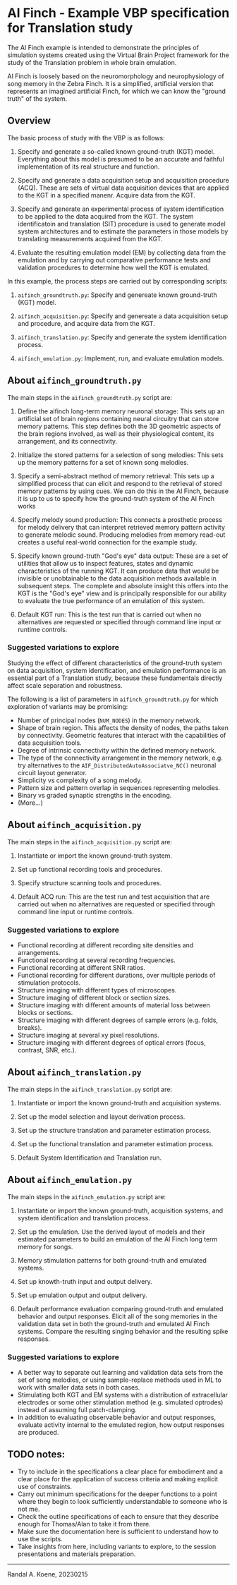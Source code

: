 # AI Finch - Example VBP specification for Translation study

The AI Finch example is intended to demonstrate the principles of simulation systems
created using the Virtual Brain Project framework for the study of the Translation
problem in whole brain emulation.

AI Finch is loosely based on the neuromorphology and neurophysiology of song memory
in the Zebra Finch. It is a simplified, artificial version that represents an
imagined artificial Finch, for which we can know the "ground truth" of the system.

## Overview

The basic process of study with the VBP is as follows:

1. Specify and generate a so-called known ground-truth (KGT) model. Everything
   about this model is presumed to be an accurate and faithful implementation of
   its real structure and function.

2. Specify and generate a data acquisition setup and acquisition procedure (ACQ).
   These are sets of virtual data acquisition devices that are applied to the
   KGT in a specified manenr. Acquire data from the KGT.

3. Specify and generate an experimental process of system identification to be
   applied to the data acquired from the KGT. The system identificatoin and
   translation (SIT) procedure is used to generate model system architectures
   and to estimate the parameters in those models by translating measurements
   acquired from the KGT.

4. Evaluate the resulting emulation model (EM) by collecting data from the emulation
   and by carrying out comparative performance tests and validation procedures to
   determine how well the KGT is emulated.

In this example, the process steps are carried out by corresponding scripts:

1. `aifinch_groundtruth.py`: Specify and genereate known ground-truth (KGT) model.

2. `aifinch_acquisition.py`: Specify and genereate a data acquisition setup and
   procedure, and acquire data from the KGT.

3. `aifinch_translation.py`: Specify and generate the system identification process.

4. `aifinch_emulation.py`: Implement, run, and evaluate emulation models.

## About `aifinch_groundtruth.py`

The main steps in the `aifinch_groundtruth.py` script are:

1. Define the aifinch long-term memory neuronal storage:
   This sets up an artificial set of brain regions containing neural circuitry that
   can store memory patterns. This step defines both the 3D geometric aspects of the
   brain regions involved, as well as their physiological content, its arrangement,
   and its connectivity.

2. Initialize the stored patterns for a selection of song melodies:
   This sets up the memory patterns for a set of known song melodies.

3. Specify a semi-abstract method of memory retrieval:
   This sets up a simplified process that can elicit and respond to the retrieval
   of stored memory patterns by using cues. We can do this in the AI Finch, because
   it is up to us to specify how the ground-truth system of the AI Finch works

4. Specify melody sound production:
   This connects a prosthetic process for melody delivery that can interpret retrieved
   memory pattern activity to generate melodic sound. Producing melodies from memory
   read-out creates a useful real-world connection for the example study.

5. Specify known ground-truth "God's eye" data output:
   These are a set of utilities that allow us to inspect features, states and dynamic
   characteristics of the running KGT. It can produce data that would be invisible or
   unobtainable to the data acquisition methods available in subsequent steps. The
   complete and absolute insight this offers into the KGT is the "God's eye" view and
   is principally responsible for our ability to evaluate the true performance of an
   emulation of this system.

6. Default KGT run:
   This is the test run that is carried out when no alternatives are requested or
   specified through command line input or runtime controls.

### Suggested variations to explore

Studying the effect of different characteristics of the ground-truth system on data
acquisition, system identification, and emulation performance is an essential part of
a Translation study, because these fundamentals directly affect scale separation and
robustness.

The following is a list of parameters in `aifinch_groundtruth.py` for which exploration
of variants may be promising:

- Number of principal nodes (`NUM_NODES`) in the memory network.
- Shape of brain region. This affects the density of nodes, the paths taken by
  connectivity. Geometric features that interact with the capabilities of data
  acquisition tools.
- Degree of intrinsic connectivity within the defined memory network.
- The type of the connectivity arrangement in the memory network, e.g. try alternatives
  to the `AIF_DistributedAutoAssociatve_NC()` neuronal circuit layout generator.
- Simplicity vs complexity of a song melody.
- Pattern size and pattern overlap in sequences representing melodies.
- Binary vs graded synaptic strengths in the encoding.
- (More...)

## About `aifinch_acquisition.py`

The main steps in the `aifinch_acquisition.py` script are:

1. Instantiate or import the known ground-truth system.

2. Set up functional recording tools and procedures.

3. Specify structure scanning tools and procedures.

4. Default ACQ run:
   This are the test run and test acquisition that are carried out when no alternatives
   are requested or specified through command line input or runtime controls.

### Suggested variations to explore

- Functional recording at different recording site densities and arrangements.
- Functional recording at several recording frequencies.
- Functional recording at different SNR ratios.
- Functional recording for different durations, over multiple periods of stimulation protocols.
- Structure imaging with different types of microscopes.
- Structure imaging of different block or section sizes.
- Structure imaging with different amounts of material loss between blocks or sections.
- Structure imaging with different degrees of sample errors (e.g. folds, breaks).
- Structure imaging at several xy pixel resolutions.
- Structure imaging with different degrees of optical errors (focus, contrast, SNR, etc.).

## About `aifinch_translation.py`

The main steps in the `aifinch_translation.py` script are:

1. Instantiate or import the known ground-truth and acquisition systems.

2. Set up the model selection and layout derivation process.

3. Set up the structure translation and parameter estimation process.

4. Set up the functional translation and parameter estimation process.

5. Default System Identification and Translation run.

## About `aifinch_emulation.py`

The main steps in the `aifinch_emulation.py` script are:

1. Instantiate or import the known ground-truth, acquisition systems, and system identification
   and translation process.

2. Set up the emulation.
   Use the derived layout of models and their estimated parameters to build an
   emulation of the AI Finch long term memory for songs.

3. Memory stimulation patterns for both ground-truth and emulated systems.

4. Set up knowth-truth input and output delivery.

5. Set up emulation output and output delivery.

6. Default performance evaluation comparing ground-truth and emulated behavior and output responses.
   Elicit all of the song memories in the validation data set in both the ground-truth and emulated
   AI Finch systems. Compare the resulting singing behavior and the resulting spike responses.

### Suggested variations to explore

- A better way to separate out learning and validation data sets from the set of song melodies,
  or using sample-replace methods used in ML to work with smaller data sets in both cases.
- Stimulating both KGT and EM systems with a distribution of extracellular electrodes or some
  other stimulation method (e.g. simulated optrodes) instead of assuming full patch-clamping.
- In addition to evaluating observable behavior and output responses, evaluate activity internal
  to the emulated region, how output responses are produced.

## TODO notes:

- Try to include in the specifications a clear place for embodiment and a clear place for the application
  of success criteria and making explicit use of constraints.
- Carry out minimum specifications for the deeper functions to a point where they begin to look sufficiently
  understandable to someone who is not me.
- Check the outline specifications of each to ensure that they describe enough for Thomas/Alan to take it from there.
- Make sure the documentation here is sufficient to understand how to use the scripts.
- Take insights from here, including variants to explore, to the session presentations and materials preparation.

---
Randal A. Koene, 20230215

